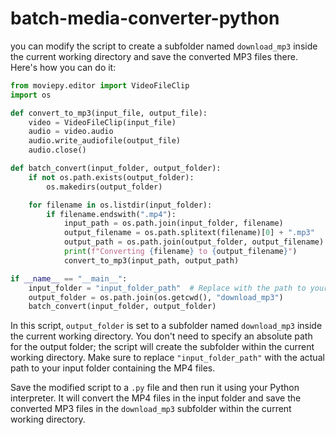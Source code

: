 # batch-media-converter-python

you can modify the script to create a subfolder named `download_mp3` inside the current working directory and save the converted MP3 files there. Here's how you can do it:

```python
from moviepy.editor import VideoFileClip
import os

def convert_to_mp3(input_file, output_file):
    video = VideoFileClip(input_file)
    audio = video.audio
    audio.write_audiofile(output_file)
    audio.close()

def batch_convert(input_folder, output_folder):
    if not os.path.exists(output_folder):
        os.makedirs(output_folder)

    for filename in os.listdir(input_folder):
        if filename.endswith(".mp4"):
            input_path = os.path.join(input_folder, filename)
            output_filename = os.path.splitext(filename)[0] + ".mp3"
            output_path = os.path.join(output_folder, output_filename)
            print(f"Converting {filename} to {output_filename}")
            convert_to_mp3(input_path, output_path)

if __name__ == "__main__":
    input_folder = "input_folder_path"  # Replace with the path to your input folder containing MP4 files
    output_folder = os.path.join(os.getcwd(), "download_mp3")
    batch_convert(input_folder, output_folder)
```

In this script, `output_folder` is set to a subfolder named `download_mp3` inside the current working directory. You don't need to specify an absolute path for the output folder; the script will create the subfolder within the current working directory. Make sure to replace `"input_folder_path"` with the actual path to your input folder containing the MP4 files.

Save the modified script to a `.py` file and then run it using your Python interpreter. It will convert the MP4 files in the input folder and save the converted MP3 files in the `download_mp3` subfolder within the current working directory.
